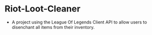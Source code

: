 # Riot-Loot-Cleaner

- A project using the League Of Legends Client API to allow users to disenchant all items from their inventory.
